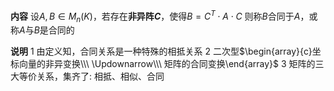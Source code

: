 **内容**
设$A,B\in M_n(K)$，若存在**非异阵$C$**，使得$B=C^T\cdot A\cdot C$
则称$B$合同于$A$，或称$A$与$B$是合同的

**说明**
1 由定义知，合同关系是一种特殊的相抵关系
2 二次型$\begin{array}{c}坐标向量的非异变换\\\ \Updownarrow\\\ 矩阵的合同变换\end{array}$
3 矩阵的三大等价关系，集齐了: 相抵、相似、合同
